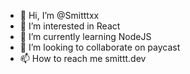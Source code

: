 - 👋 Hi, I’m @Smitttxx
- 👀 I’m interested in React 
- 🌱 I’m currently learning NodeJS
- 💞️ I’m looking to collaborate on paycast
- 📫 How to reach me smittt.dev


